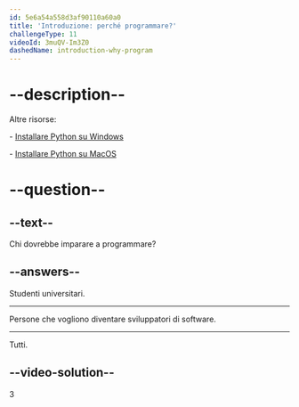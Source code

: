 ```yaml
---
id: 5e6a54a558d3af90110a60a0
title: 'Introduzione: perché programmare?'
challengeType: 11
videoId: 3muQV-Im3Z0
dashedName: introduction-why-program
---
```


# --description--

Altre risorse:

\- [Installare Python su Windows](https://youtu.be/F7mtLrYzZP8)

\- [Installare Python su MacOS](https://youtu.be/wfLnZP-4sZw)

# --question--

## --text--

Chi dovrebbe imparare a programmare?

## --answers--

Studenti universitari.

---

Persone che vogliono diventare sviluppatori di software.

---

Tutti.

## --video-solution--

3

